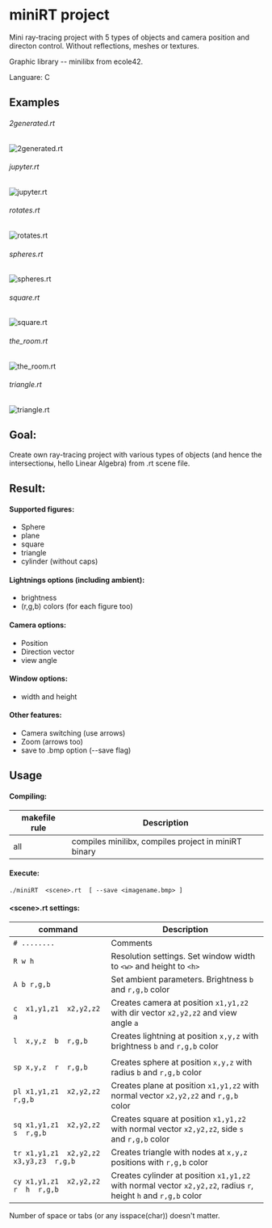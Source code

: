 # miniRT project

  Mini ray-tracing project with 5 types of objects and camera position and directon control.
  Without reflections, meshes or textures.
  
  Graphic library -- minilibx from ecole42.
  
  Languare: C

## Examples

###### 2generated.rt
![2generated.rt](./png/2generated.png)

###### jupyter.rt
![jupyter.rt](./png/jupyter.png)

###### rotates.rt
![rotates.rt](./png/rotates.png)

###### spheres.rt
![spheres.rt](./png/spheres.png)

###### square.rt
![square.rt](./png/square.png)

###### the_room.rt
![the_room.rt](./png/the_room.png)

###### triangle.rt
![triangle.rt](./png/triangle.png)

## Goal:
  Create own ray-tracing project with various types of objects (and hence the intersectionы, hello Linear Algebra) from .rt scene file.

## Result:

#### Supported figures:
  
- Sphere
- plane
- square
- triangle
- cylinder (without caps)

#### Lightnings options (including ambient):
  
- brightness
- (r,g,b) colors (for each figure too)

#### Camera options:
  
- Position
- Direction vector
- view angle

#### Window options:
  
- width and height

#### Other features:
  
- Camera switching (use arrows)
- Zoom  (arrows too)
- save to .bmp option (--save flag)

## Usage

#### Compiling:
| makefile rule  | Description                                           |
| -------------- | ----------------------------------------------------- |
|  all           | compiles minilibx, compiles project in miniRT binary  |

#### Execute:
```
./miniRT  <scene>.rt  [ --save <imagename.bmp> ]
```

#### \<scene\>.rt settings:

| command | Description                                             |
| ------------------------- | --------------------------------------------------------------------- |
| `# ........`               | Comments                                                              |
| `R w h`                   | Resolution settings. Set window width to `<w>` and height to `<h>`    |
| `A b r,g,b`               | Set ambient parameters. Brightness `b` and `r,g,b` color              |
|`c  x1,y1,z1  x2,y2,z2  a` | Creates camera at position `x1,y1,z2` with dir vector `x2,y2,z2` and view angle `a` |
|`l  x,y,z  b  r,g,b`       | Creates lightning at position `x,y,z` with brightness `b` and `r,g,b` color |
|<img width=400/>           |<img width=500/>                                                       |  
|`sp x,y,z  r  r,g,b`       | Creates sphere at position `x,y,z` with radius `b` and `r,g,b` color  |
|`pl x1,y1,z1  x2,y2,z2  r,g,b`| Creates plane at position `x1,y1,z2` with normal vector `x2,y2,z2` and `r,g,b` color |
|`sq x1,y1,z1  x2,y2,z2  s  r,g,b`| Creates square at position `x1,y1,z2` with normal vector `x2,y2,z2`, side `s` and `r,g,b` color |
|`tr x1,y1,z1  x2,y2,z2  x3,y3,z3  r,g,b`| Creates triangle with nodes at `x,y,z` positions with `r,g,b` color |
|`cy x1,y1,z1  x2,y2,z2  r  h  r,g,b`| Creates cylinder at position `x1,y1,z2` with normal vector `x2,y2,z2`, radius `r`, height `h` and `r,g,b` color |

Number of space or tabs (or any isspace(char)) doesn't matter.
